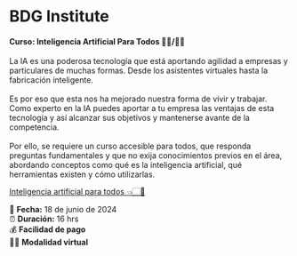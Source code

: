 # BDG Institute

#### Curso: Inteligencia Artificial Para Todos 👩‍💻/🧑‍💻

La IA es una poderosa tecnología que está aportando agilidad a empresas y particulares de muchas formas. Desde los asistentes virtuales hasta la fabricación inteligente. <br><br> Es por eso que esta nos ha mejorado nuestra forma de vivir y trabajar. Como experto en la IA puedes aportar a tu empresa las ventajas de esta tecnología y así alcanzar sus objetivos y mantenerse avante de la competencia. <br><br> Por ello, se requiere un curso accesible para todos, que responda preguntas fundamentales y que no exija conocimientos previos en el área, abordando conceptos como qué es la inteligencia artificial, qué herramientas existen y cómo utilizarlas.

[Inteligencia artificial para todos 👈🏻💛](https://bdginstitute.edu.co/inteligencia-artificial-para-todos/)

📅 **Fecha:** 18 de junio de 2024  <br>
⏰ **Duración:** 16 hrs <br>
💰 **Facilidad de pago** <br>
👩‍💻 **Modalidad virtual** <br>


